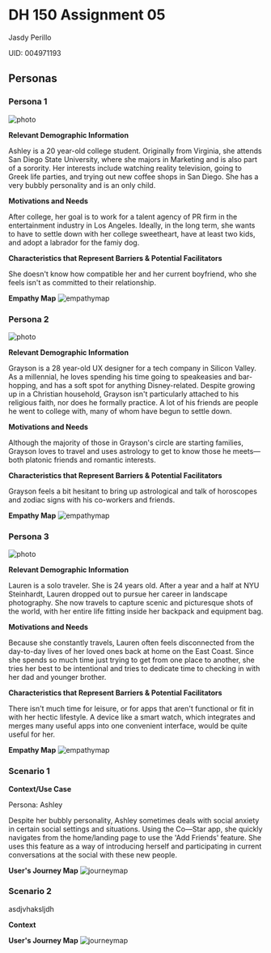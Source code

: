 # DH 150 Assignment 05
Jasdy Perillo

UID: 004971193

## Personas

### Persona 1
![photo](https://ak7.picdn.net/shutterstock/videos/6167507/thumb/1.jpg)

**Relevant Demographic Information**

Ashley is a 20 year-old college student. Originally from Virginia, she attends San Diego State University, where she majors in Marketing and is also part of a sorority. Her interests include watching reality television, going to Greek life parties, and trying out new coffee shops in San Diego. She has a very bubbly personality and is an only child. 

**Motivations and Needs**

After college, her goal is to work for a talent agency of PR firm in the entertainment industry in Los Angeles. Ideally, in the long term, she wants to have to settle down with her college sweetheart, have at least two kids, and adopt a labrador for the famiy dog. 

**Characteristics that Represent Barriers & Potential Facilitators**

She doesn't know how compatible her and her current boyfriend, who she feels isn't as committed to their relationship.

**Empathy Map**
![empathymap](https://drive.google.com/uc?id=1Rd9-XB90ro21HI6RTHmRHImFaAILaSmm)


### Persona 2
![photo](https://farmweek.com/wp-content/uploads/2019/08/2.44555389.jpg)

**Relevant Demographic Information**

Grayson is a 28 year-old UX designer for a tech company in Silicon Valley. As a millennial, he loves spending his time going to speakeasies and bar-hopping, and has a soft spot for anything Disney-related. Despite growing up in a Christian household, Grayson isn't particularly attached to his religious faith, nor does he formally practice. A lot of his friends are people he went to college with, many of whom have begun to settle down.

**Motivations and Needs**

Although the majority of those in Grayson's circle are starting families, Grayson loves to travel and uses astrology to get to know those he meets—both platonic friends and romantic interests.

**Characteristics that Represent Barriers & Potential Facilitators**

Grayson feels a bit hesitant to bring up astrological and talk of horoscopes and zodiac signs with his co-workers and friends.

**Empathy Map**
![empathymap](https://drive.google.com/uc?id=1DILH3EaOnFmkFWcrO_KrSc6DrJe-s1tC)
 

### Persona 3
![photo](https://www.onetravel.com/going-places/wp-content/uploads/2016/07/shutterstock_166522481-810x540.jpg)

**Relevant Demographic Information**
 
Lauren is a solo traveler. She is 24 years old. After a year and a half at NYU Steinhardt, Lauren dropped out to pursue her career in landscape photography. She now travels to capture scenic and picturesque shots of the world, with her entire life fitting inside her backpack and equipment bag. 

**Motivations and Needs**

Because she constantly travels, Lauren often feels disconnected from the day-to-day lives of her loved ones back at home on the East Coast. Since she spends so much time just trying to get from one place to another, she tries her best to be intentional and tries to dedicate time to checking in with her dad and younger brother. 

**Characteristics that Represent Barriers & Potential Facilitators**

There isn't much time for leisure, or for apps that aren't functional or fit in with her hectic lifestyle. A device like a smart watch, which integrates and merges many useful apps into one convenient interface, would be quite useful for her.

**Empathy Map**
![empathymap](https://drive.google.com/uc?id=1cYeTu0ol5xk2VkWDHNscJxYiOFUZBPLl)



### Scenario 1

**Context/Use Case**

Persona: Ashley

Despite her bubbly personality, Ashley sometimes deals with social anxiety in certain social settings and situations. Using the Co—Star app, she quickly navigates from the home/landing page to use the 'Add Friends' feature. She uses this feature as a way of introducing herself and participating in current conversations at the social with these new people.

**User's Journey Map**
![journeymap](https://drive.google.com/uc?id=13setg-zBc2WwHCDa8142Cr1R0QrNuy-X)



### Scenario 2

asdjvhaksljdh

**Context**


**User's Journey Map**
![journeymap]()


  
